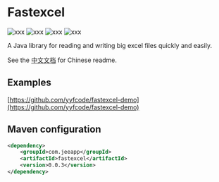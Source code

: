 # Fastexcel

![xxx](https://img.shields.io/badge/version-1.0.0-green) ![xxx](https://img.shields.io/badge/jdk-1.8-green) ![xxx](https://img.shields.io/badge/poi-5.0.0-green) ![xxx](https://img.shields.io/badge/spring-5.3.23-green)

A Java library for reading and writing big excel files quickly and easily.

See the [中文文档](https://github.com/yyfcode/fastexcel/blob/master/README-zh.md)  for Chinese readme.

## Examples

[https://github.com/yyfcode/fastexcel-demo](https://github.com/yyfcode/fastexcel-demo)

## Maven configuration

```xml
<dependency>
    <groupId>com.jeeapp</groupId>
    <artifactId>fastexcel</artifactId>
    <version>0.0.3</version>
</dependency>
```
